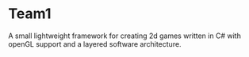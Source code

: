 # Team1
A small lightweight framework for creating 2d games written in C# with openGL support and a layered software architecture.
